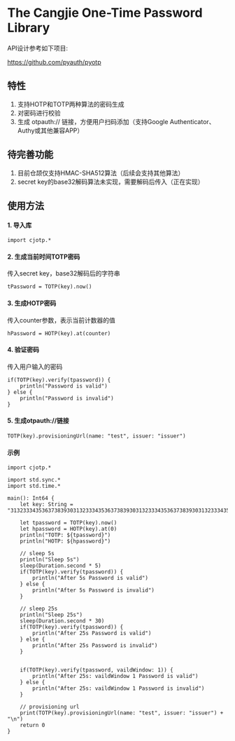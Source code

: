 # The Cangjie One-Time Password Library
API设计参考如下项目:

https://github.com/pyauth/pyotp

## 特性
1. 支持HOTP和TOTP两种算法的密码生成
2. 对密码进行校验
3. 生成 otpauth:// 链接，方便用户扫码添加（支持Google Authenticator、Authy或其他兼容APP）

## 待完善功能
1. 目前仓颉仅支持HMAC-SHA512算法（后续会支持其他算法）
2. secret key的base32解码算法未实现，需要解码后传入（正在实现）

## 使用方法
#### 1. 导入库
~~~cangjie
import cjotp.*
~~~

#### 2. 生成当前时间TOTP密码
传入secret key，base32解码后的字符串
~~~cangjie
tPassword = TOTP(key).now()
~~~

#### 3. 生成HOTP密码
传入counter参数，表示当前计数器的值
~~~cangjie
hPassword = HOTP(key).at(counter)
~~~

#### 4. 验证密码
传入用户输入的密码
~~~cangjie
if(TOTP(key).verify(tpassword)) {
    println("Password is valid")
} else {
    println("Password is invalid")
}
~~~

#### 5. 生成otpauth://链接
~~~cangjie
TOTP(key).provisioningUrl(name: "test", issuer: "issuer")
~~~

#### 示例
~~~cangjie
import cjotp.*

import std.sync.*
import std.time.*

main(): Int64 {
    let key: String = "31323334353637383930313233343536373839303132333435363738393031323334353637383930313233343536373839303132333435363738393031323334"

    let tpassword = TOTP(key).now()
    let hpassword = HOTP(key).at(0)
    println("TOTP: ${tpassword}")
    println("HOTP: ${hpassword}")

    // sleep 5s
    println("Sleep 5s")
    sleep(Duration.second * 5)
    if(TOTP(key).verify(tpassword)) {
        println("After 5s Password is valid")
    } else {
        println("After 5s Password is invalid")
    }

    // sleep 25s
    println("Sleep 25s")
    sleep(Duration.second * 30)
    if(TOTP(key).verify(tpassword)) {
        println("After 25s Password is valid")
    } else {
        println("After 25s Password is invalid")
    }


    if(TOTP(key).verify(tpassword, vaildWindow: 1)) {
        println("After 25s: vaildWindow 1 Password is valid")
    } else {
        println("After 25s: vaildWindow 1 Password is invalid")
    }

    // provisioning url
    print(TOTP(key).provisioningUrl(name: "test", issuer: "issuer") + "\n")
    return 0
}
~~~


